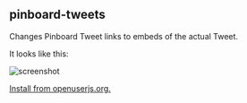 ## pinboard-tweets

Changes Pinboard Tweet links to embeds of the actual Tweet.

It looks like this:

![screenshot](http://i.imgur.com/Tw1YXnX.jpg)

[Install from openuserjs.org.](https://openuserjs.org/scripts/beaugunderson/Pinboard_Tweet_links_to_embedded_Tweets)
